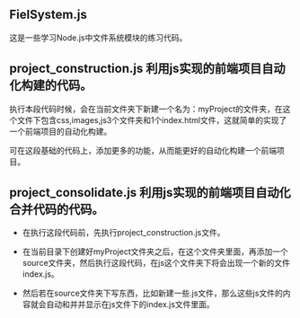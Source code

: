 ## FielSystem.js 

这是一些学习Node.js中文件系统模块的练习代码。

## project_construction.js 利用js实现的前端项目自动化构建的代码。

执行本段代码时候，会在当前文件夹下新建一个名为：myProject的文件夹，在这个文件下包含css,images,js3个文件夹和1个index.html文件，这就简单的实现了一个前端项目的自动化构建。

可在这段基础的代码上，添加更多的功能，从而能更好的自动化构建一个前端项目。

## project_consolidate.js  利用js实现的前端项目自动化合并代码的代码。

- 在执行这段代码前，先执行project_construction.js文件。


- 在当前目录下创建好myProject文件夹之后，在这个文件夹里面，再添加一个source文件夹，然后执行这段代码，在js这个文件夹下将会出现一个新的文件index.js。


- 然后若在source文件夹下写东西，比如新建一些.js文件，那么这些js文件的内容就会自动和并并显示在js文件下的index.js文件里面。
